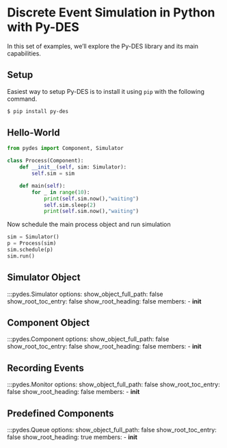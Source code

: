 # Discrete Event Simulation in Python with Py-DES

In this set of examples, we’ll explore the Py-DES library and its main capabilities. 

## Setup

Easiest way to setup Py-DES is to install it using `pip` with the following command.

```bash
$ pip install py-des
```

## Hello-World


```py
from pydes import Component, Simulator

class Process(Component):
    def __init__(self, sim: Simulator):
        self.sim = sim

    def main(self):
        for _ in range(10):
            print(self.sim.now(),"waiting")
            self.sim.sleep(2)
            print(self.sim.now(),"waiting")
```

Now schedule the main process object and run simulation

```py
sim = Simulator()
p = Process(sim)
sim.schedule(p)
sim.run()
```

## Simulator Object

:::pydes.Simulator
    options:
        show_object_full_path: false
        show_root_toc_entry: false
        show_root_heading: false
        members:
        - __init__


## Component Object

:::pydes.Component
    options:
        show_object_full_path: false
        show_root_toc_entry: false
        show_root_heading: false
        members:
        - __init__

## Recording Events

:::pydes.Monitor
    options:
        show_object_full_path: false
        show_root_toc_entry: false
        show_root_heading: false
        members:
        - __init__


## Predefined Components

:::pydes.Queue
    options:
        show_object_full_path: false
        show_root_toc_entry: false
        show_root_heading: true
        members:
        - __init__
